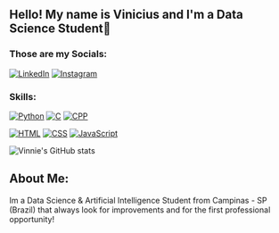 ## Hello! My name is Vinicius and I'm a Data Science Student👋

### Those are my Socials:
[![LinkedIn](https://img.shields.io/badge/LinkedIn-0077B5?style=for-the-badge&logo=linkedin&logoColor=white)](www.linkedin.com/in/nniedev)
[![Instagram](https://img.shields.io/badge/Instagram-E4405F?style=for-the-badge&logo=instagram&logoColor=white)](https://www.instagram.com/76539a/)

### Skills:
[![Python](https://img.shields.io/badge/Python-3776AB?style=for-the-badge&logo=python&logoColor=white)](https://github.com/nniedev/penguins-imput)
[![C](https://img.shields.io/badge/C-00599C?style=for-the-badge&logo=c&logoColor=white)](https://github.com/nniedev/simulador-aspirador)
[![CPP](https://img.shields.io/badge/C%2B%2B-00599C?style=for-the-badge&logo=c%2B%2B&logoColor=white)](https://github.com/nniedev/Evacuation-Protocol)

[![HTML](https://img.shields.io/badge/HTML-239120?style=for-the-badge&logo=html5&logoColor=white)](https://github.com/nniedev/landing-page-1)
[![CSS](https://img.shields.io/badge/CSS-239120?&style=for-the-badge&logo=css3&logoColor=white)](https://github.com/nniedev/landing-page-1)
[![JavaScript](https://img.shields.io/badge/JavaScript-323330?style=for-the-badge&logo=javascript&logoColor=F7DF1E)](https://github.com/nniedev/landing-page-2)


![Vinnie's GitHub stats](https://github-readme-stats.vercel.app/api?username=nniedev&show_icons=true&theme=tokyonight)

<!--![Top Langs](https://github-readme-stats.vercel.app/api/top-langs/?username=nniedev&layout=compact)-->

## About Me:
Im a Data Science & Artificial Intelligence Student from Campinas - SP (Brazil) that always look for improvements and for the first professional opportunity!
